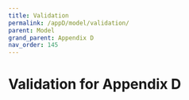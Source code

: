 ```yaml
---
title: Validation
permalink: /appD/model/validation/
parent: Model
grand_parent: Appendix D
nav_order: 145
---
```


# Validation for Appendix D
